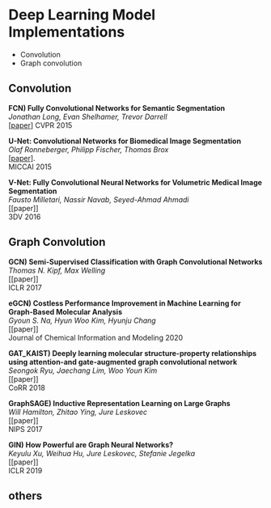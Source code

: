 # Deep Learning Model Implementations
* Convolution
* Graph convolution



## Convolution

**FCN) Fully Convolutional Networks for Semantic Segmentation**   
*Jonathan Long, Evan Shelhamer, Trevor Darrell*   
[[paper](https://arxiv.org/abs/1411.4038)]
CVPR 2015 


**U-Net: Convolutional Networks for Biomedical Image Segmentation**   
*Olaf Ronneberger, Philipp Fischer, Thomas Brox*   
[[paper]](https://arxiv.org/abs/1505.04597).   
MICCAI 2015 

<!-- [paper]: https://arxiv.org/abs/1505.04597 -->

**V-Net: Fully Convolutional Neural Networks for Volumetric Medical Image Segmentation**   
*Fausto Milletari, Nassir Navab, Seyed-Ahmad Ahmadi*   
[[paper]]   
3DV 2016 

<!-- [paper]: https://arxiv.org/abs/1606.04797 -->

## Graph Convolution  
**GCN) Semi-Supervised Classification with Graph Convolutional Networks**   
*Thomas N. Kipf, Max Welling*  
[[paper]]   
ICLR 2017   

<!-- [paper]: https://arxiv.org/abs/1609.02907    -->
 
**eGCN) Costless Performance Improvement in Machine Learning for Graph-Based Molecular Analysis**   
*Gyoun S. Na, Hyun Woo Kim, Hyunju Chang*  
[[paper]]   
Journal of Chemical Information and Modeling 2020   

<!-- [paper]: https://pubs.acs.org/doi/full/10.1021/acs.jcim.9b00816    -->

**GAT_KAIST) Deeply learning molecular structure-property relationships using attention-and gate-augmented graph convolutional network**   
*Seongok Ryu, Jaechang Lim, Woo Youn Kim*  
[[paper]]   
CoRR 2018   

<!-- [paper]: https://arxiv.org/abs/1805.10988    -->

**GraphSAGE) Inductive Representation Learning on Large Graphs**   
*Will Hamilton, Zhitao Ying, Jure Leskovec*  
[[paper]]   
NIPS 2017   

<!-- [paper]: https://arxiv.org/abs/1706.02216    -->

**GIN) How Powerful are Graph Neural Networks?**   
*Keyulu Xu, Weihua Hu, Jure Leskovec, Stefanie Jegelka*  
[[paper]]   
ICLR 2019   

<!-- [paper]: https://arxiv.org/abs/1810.00826    -->
## others
